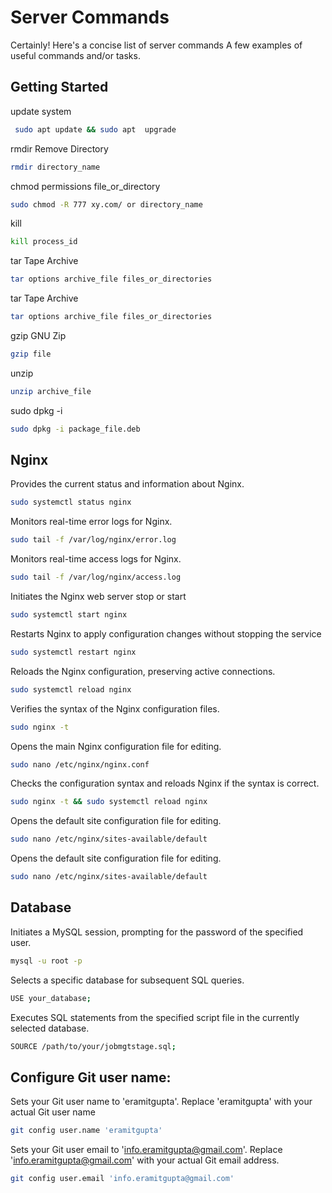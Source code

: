 # Server Commands

Certainly! Here's a concise list of server commands
A few examples of useful commands and/or tasks.

## Getting Started 

update system 
```bash
 sudo apt update && sudo apt  upgrade
 ```
rmdir Remove Directory
```bash
rmdir directory_name
```
chmod permissions file_or_directory
```bash
sudo chmod -R 777 xy.com/ or directory_name
```
kill 
```bash
kill process_id
```
tar Tape Archive
```bash
tar options archive_file files_or_directories
```
tar Tape Archive
```bash
tar options archive_file files_or_directories
```
gzip GNU Zip
```bash
gzip file
```
unzip 
```bash
unzip archive_file
```
sudo dpkg -i 
```bash
sudo dpkg -i package_file.deb
```

## Nginx

Provides the current status and information about Nginx.
```bash
sudo systemctl status nginx
```
Monitors real-time error logs for Nginx.
```bash
sudo tail -f /var/log/nginx/error.log
```
Monitors real-time access logs for Nginx.
```bash
sudo tail -f /var/log/nginx/access.log
```
Initiates the Nginx web server stop or start
```bash
sudo systemctl start nginx
```
Restarts Nginx to apply configuration changes without stopping the service
```bash
sudo systemctl restart nginx
```
Reloads the Nginx configuration, preserving active connections.
```bash
sudo systemctl reload nginx
```
Verifies the syntax of the Nginx configuration files.
```bash
sudo nginx -t
```
Opens the main Nginx configuration file for editing.
```bash
sudo nano /etc/nginx/nginx.conf
```
Checks the configuration syntax and reloads Nginx if the syntax is correct.
```bash
sudo nginx -t && sudo systemctl reload nginx
```
Opens the default site configuration file for editing.
```bash
sudo nano /etc/nginx/sites-available/default
```
Opens the default site configuration file for editing.
```bash
sudo nano /etc/nginx/sites-available/default
```
## Database

Initiates a MySQL session, prompting for the password of the specified user.
```bash
mysql -u root -p
```
Selects a specific database for subsequent SQL queries.
```bash
USE your_database;
```
Executes SQL statements from the specified script file in the currently selected database.
```bash
SOURCE /path/to/your/jobmgtstage.sql;
```

## Configure Git user name:

Sets your Git user name to 'eramitgupta'. Replace 'eramitgupta' with your actual Git user name
```bash
git config user.name 'eramitgupta'
```
Sets your Git user email to 'info.eramitgupta@gmail.com'. Replace 'info.eramitgupta@gmail.com' with your actual Git email address.
```bash
git config user.email 'info.eramitgupta@gmail.com'
```



